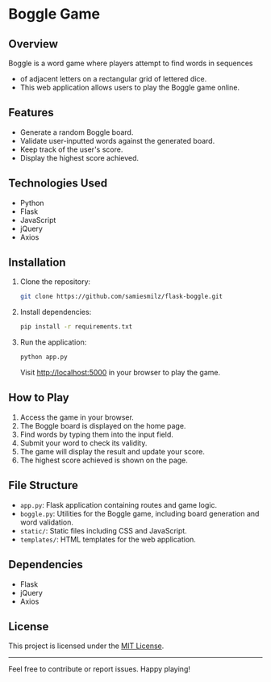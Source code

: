 # Boggle Game

## Overview

Boggle is a word game where players attempt to find words in sequences

- of adjacent letters on a rectangular grid of lettered dice.
- This web application allows users to play the Boggle game online.

## Features

- Generate a random Boggle board.
- Validate user-inputted words against the generated board.
- Keep track of the user's score.
- Display the highest score achieved.

## Technologies Used

- Python
- Flask
- JavaScript
- jQuery
- Axios

## Installation

1. Clone the repository:

   ```bash
   git clone https://github.com/samiesmilz/flask-boggle.git
   ```

2. Install dependencies:

   ```bash
   pip install -r requirements.txt
   ```

3. Run the application:

   ```bash
   python app.py
   ```

   Visit [http://localhost:5000](http://localhost:5000) in your browser to play the game.

## How to Play

1. Access the game in your browser.
2. The Boggle board is displayed on the home page.
3. Find words by typing them into the input field.
4. Submit your word to check its validity.
5. The game will display the result and update your score.
6. The highest score achieved is shown on the page.

## File Structure

- `app.py`: Flask application containing routes and game logic.
- `boggle.py`: Utilities for the Boggle game, including board generation and word validation.
- `static/`: Static files including CSS and JavaScript.
- `templates/`: HTML templates for the web application.

## Dependencies

- Flask
- jQuery
- Axios

## License

This project is licensed under the [MIT License](LICENSE).

---

Feel free to contribute or report issues.
Happy playing!
